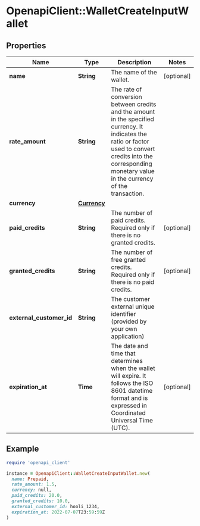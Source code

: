 # OpenapiClient::WalletCreateInputWallet

## Properties

| Name | Type | Description | Notes |
| ---- | ---- | ----------- | ----- |
| **name** | **String** | The name of the wallet. | [optional] |
| **rate_amount** | **String** | The rate of conversion between credits and the amount in the specified currency. It indicates the ratio or factor used to convert credits into the corresponding monetary value in the currency of the transaction. |  |
| **currency** | [**Currency**](Currency.md) |  |  |
| **paid_credits** | **String** | The number of paid credits. Required only if there is no granted credits. | [optional] |
| **granted_credits** | **String** | The number of free granted credits. Required only if there is no paid credits. | [optional] |
| **external_customer_id** | **String** | The customer external unique identifier (provided by your own application) |  |
| **expiration_at** | **Time** | The date and time that determines when the wallet will expire. It follows the ISO 8601 datetime format and is expressed in Coordinated Universal Time (UTC). | [optional] |

## Example

```ruby
require 'openapi_client'

instance = OpenapiClient::WalletCreateInputWallet.new(
  name: Prepaid,
  rate_amount: 1.5,
  currency: null,
  paid_credits: 20.0,
  granted_credits: 10.0,
  external_customer_id: hooli_1234,
  expiration_at: 2022-07-07T23:59:59Z
)
```

